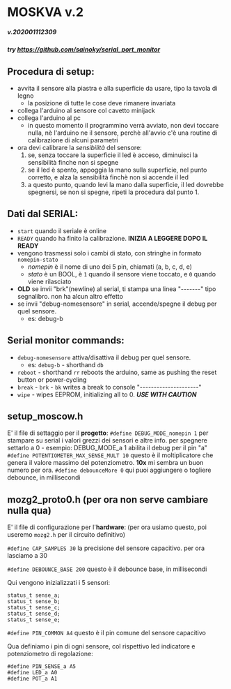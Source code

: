 # MOSKVA v.2
##### v.202001112309
##### try https://github.com/sainoky/serial_port_monitor

## Procedura di setup:
  * avvita il sensore alla piastra e alla superficie da usare, tipo la tavola di legno
    - la posizione di tutte le cose deve rimanere invariata
  * collega l'arduino al sensore col cavetto minijack
  * collega l'arduino al pc
    - in questo momento il programmino verrà avviato, non devi toccare nulla, nè l'arduino ne il sensore, perchè all'avvio c'è una routine di calibrazione di alcuni parametri
  * ora devi calibrare la _sensibilità_ del sensore:
    1. se, senza toccare la superficie il led è acceso, diminuisci la sensibilità finche non si spegne
    2. se il led è spento, appoggia la mano sulla superficie, nel punto corretto, e alza la sensibilità finchè non si accende il led
    3. a questo punto, quando levi la mano dalla superficie, il led dovrebbe spegnersi, se non si spegne, ripeti la procedura dal punto 1.
    
## Dati dal SERIAL:
  * `start` quando il seriale è online
  * `READY` quando ha finito la calibrazione. **INIZIA A LEGGERE DOPO IL READY**
  * vengono trasmessi solo i cambi di stato, con stringhe in formato `nomepin-stato`
    - _nomepin_ è il nome di uno dei 5 pin, chiamati (a, b, c, d, e)
    - _stato_ è un BOOL, è `1` quando il sensore viene toccato, e `0` quando viene rilasciato
  * **OLD** se invii "brk"(newline) al serial, ti stampa una linea "-------" tipo segnalibro. non ha alcun altro effetto
  * se invii "debug-nomesensore" in serial, accende/spegne il debug per quel sensore.
    - es: debug-b
    
## Serial monitor commands:
* `debug-nomesensore` attiva/disattiva il debug per quel sensore.
  - es: `debug-b` - shorthand `db`
* `reboot` - shorthand `rr` reboots the arduino, same as pushing the reset button or power-cycling
* `break` - `brk` - `bk` writes a break to console "---------------------"
* `wipe` - wipes EEPROM, initializing all to 0. _**USE WITH CAUTION**_

## setup_moscow.h
  E' il file di settaggio per il **progetto**:
  `#define DEBUG_MODE_nomepin 1` per stampare su serial i valori grezzi dei sensori e altre info. per spegnere settarlo a 0
     - esempio: DEBUG_MODE_a 1 abilita il debug per il pin "a" 
  `#define POTENTIOMETER_MAX_SENSE_MULT 10` questo è il moltiplicatore che genera il valore massimo del potenziometro. **10x** mi sembra un buon numero per ora.
  `#define debounceMore 0` qui puoi aggiungere o togliere debounce, in millisecondi

## mozg2_proto0.h (per ora non serve cambiare nulla qua)
  E' il file di configurazione per l'**hardware**: (per ora usiamo questo, poi useremo `mozg2.h` per il circuito definitivo)

  `#define CAP_SAMPLES 30` la precisione del sensore capacitivo. per ora lasciamo a 30

  `#define DEBOUNCE_BASE 200` questo è il debounce base, in millisecondi

  Qui vengono inizializzati i 5 sensori:
  ~~~~
  status_t sense_a;
  status_t sense_b;
  status_t sense_c;
  status_t sense_d;
  status_t sense_e;
  ~~~~

  `#define PIN_COMMON A4` questo è il pin comune del sensore capacitivo

  Qua definiamo i pin di ogni sensore, col rispettivo led indicatore e potenziometro di regolazione:

  ~~~~
  #define PIN_SENSE_a A5
  #define LED_a A0
  #define POT_a A1
  ~~~~


